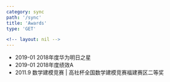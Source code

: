 ```yaml
---
category: sync
path: '/sync'
title: 'Awards'
type: 'GET'

<!-- layout: nil -->
---
```


* 2019-01 2018年度华为明日之星
* 2019-01 2018年度绩效A
* 2011.9 数学建模竞赛 | 高社杯全国数学建模竞赛福建赛区二等奖       
